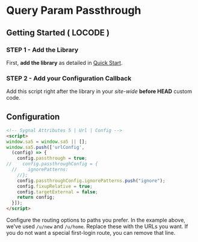 # Query Param Passthrough



## Getting Started ( LOCODE ) <a href="#getting-started-locode" id="getting-started-locode"></a>

### STEP 1 - Add the Library <a href="#step-1---add-the-library" id="step-1---add-the-library"></a>

First, **add the library** as detailed in [Quick Start](../sa5-user-accounts/quick-start.md).

### STEP 2 - Add your Configuration Callback

Add this script right after the library in your _site-wide_ **before HEAD** custom code.

## Configuration

```html
<!-- Sygnal Attributes 5 | Url | Config -->
<script>
window.sa5 = window.sa5 || [];
window.sa5.push(['urlConfig', 
  (config) => {
    config.passthrough = true;
//    config.passthroughConfig = {
  //    ignorePatterns: 
    //};
    config.passthroughConfig.ignorePatterns.push("ignore");
    config.fixupRelative = true;
    config.targetExternal = false;
    return config;
  }]); 
</script>
```

Configure the routing options to paths you prefer. In the example above, we've used `/u/new` and `/u/home`. Replace these with the URLs you want. If you do not want a special first-login route, you can remove that line.&#x20;

